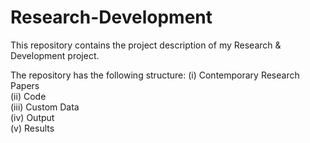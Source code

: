 # Research-Development
This repository contains the project description of my Research &amp; Development project.

The repository has the following structure: 
(i) Contemporary Research Papers  <br> 
(ii) Code  <br>
(iii) Custom Data <br> 
(iv) Output <br> 
(v) Results <br>


